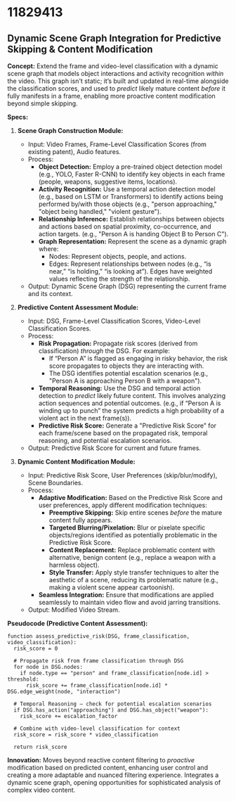 # 11829413

## Dynamic Scene Graph Integration for Predictive Skipping & Content Modification

**Concept:** Extend the frame and video-level classification with a dynamic scene graph that models object interactions and activity recognition *within* the video. This graph isn't static; it’s built and updated in real-time alongside the classification scores, and used to *predict* likely mature content *before* it fully manifests in a frame, enabling more proactive content modification beyond simple skipping.

**Specs:**

1.  **Scene Graph Construction Module:**
    *   Input: Video Frames, Frame-Level Classification Scores (from existing patent), Audio features.
    *   Process:
        *   **Object Detection:** Employ a pre-trained object detection model (e.g., YOLO, Faster R-CNN) to identify key objects in each frame (people, weapons, suggestive items, locations).
        *   **Activity Recognition:** Use a temporal action detection model (e.g., based on LSTM or Transformers) to identify actions being performed by/with those objects (e.g., "person approaching," "object being handled," "violent gesture").
        *   **Relationship Inference:** Establish relationships between objects and actions based on spatial proximity, co-occurrence, and action targets. (e.g., "Person A is handing Object B to Person C").
        *   **Graph Representation:**  Represent the scene as a dynamic graph where:
            *   Nodes: Represent objects, people, and actions.
            *   Edges: Represent relationships between nodes (e.g., “is near,” “is holding,” “is looking at”). Edges have weighted values reflecting the strength of the relationship.
    *   Output:  Dynamic Scene Graph (DSG) representing the current frame and its context.

2.  **Predictive Content Assessment Module:**
    *   Input: DSG, Frame-Level Classification Scores, Video-Level Classification Scores.
    *   Process:
        *   **Risk Propagation:**  Propagate risk scores (derived from classification) *through* the DSG. For example:
            *   If “Person A” is flagged as engaging in risky behavior, the risk score propagates to objects they are interacting with.
            *   The DSG identifies potential escalation scenarios (e.g., "Person A is approaching Person B with a weapon").
        *   **Temporal Reasoning:**  Use the DSG and temporal action detection to *predict* likely future content. This involves analyzing action sequences and potential outcomes. (e.g., if “Person A is winding up to punch” the system predicts a high probability of a violent act in the next frame(s)).
        *   **Predictive Risk Score:** Generate a "Predictive Risk Score" for each frame/scene based on the propagated risk, temporal reasoning, and potential escalation scenarios.
    *   Output: Predictive Risk Score for current and future frames.

3.  **Dynamic Content Modification Module:**
    *   Input: Predictive Risk Score, User Preferences (skip/blur/modify), Scene Boundaries.
    *   Process:
        *   **Adaptive Modification:** Based on the Predictive Risk Score and user preferences, apply different modification techniques:
            *   **Preemptive Skipping:** Skip entire scenes *before* the mature content fully appears.
            *   **Targeted Blurring/Pixelation:** Blur or pixelate specific objects/regions identified as potentially problematic in the Predictive Risk Score.
            *   **Content Replacement:**  Replace problematic content with alternative, benign content (e.g., replace a weapon with a harmless object).
            *   **Style Transfer:** Apply style transfer techniques to alter the aesthetic of a scene, reducing its problematic nature (e.g., making a violent scene appear cartoonish).
        *   **Seamless Integration:**  Ensure that modifications are applied seamlessly to maintain video flow and avoid jarring transitions.
    *   Output: Modified Video Stream.

**Pseudocode (Predictive Content Assessment):**

```
function assess_predictive_risk(DSG, frame_classification, video_classification):
  risk_score = 0

  # Propagate risk from frame classification through DSG
  for node in DSG.nodes:
    if node.type == "person" and frame_classification[node.id] > threshold:
      risk_score += frame_classification[node.id] * DSG.edge_weight(node, "interaction")

  # Temporal Reasoning – check for potential escalation scenarios
  if DSG.has_action("approaching") and DSG.has_object("weapon"):
    risk_score += escalation_factor

  # Combine with video-level classification for context
  risk_score = risk_score * video_classification

  return risk_score
```

**Innovation:**  Moves beyond reactive content filtering to *proactive* modification based on predicted content, enhancing user control and creating a more adaptable and nuanced filtering experience.  Integrates a dynamic scene graph, opening opportunities for sophisticated analysis of complex video content.